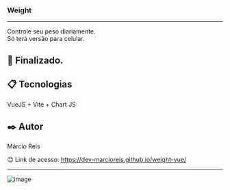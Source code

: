 ### Weight

---

Controle seu peso diariamente.<br>
Só terá versão para celular.

## 🚀 Finalizado.

## 📋 Tecnologias
VueJS + Vite + Chart JS 

## ✒️ Autor
Márcio Reis

😊 Link de acesso: https://dev-marcioreis.github.io/weight-vue/

---
![image](https://user-images.githubusercontent.com/122680054/235219637-76a8f799-ef9c-4cf1-ade1-ef5fa090e574.png)


